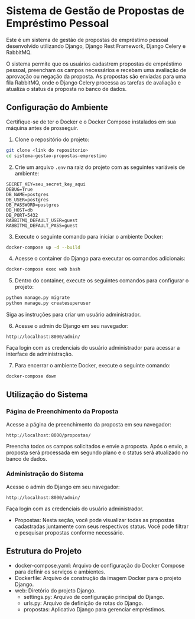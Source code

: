 # Sistema de Gestão de Propostas de Empréstimo Pessoal

Este é um sistema de gestão de propostas de empréstimo pessoal desenvolvido utilizando Django, Django Rest Framework, Django Celery e RabbitMQ.

O sistema permite que os usuários cadastrem propostas de empréstimo pessoal, preencham os campos necessários e recebam uma avaliação de aprovação ou negação da proposta. As propostas são enviadas para uma fila RabbitMQ, onde o Django Celery processa as tarefas de avaliação e atualiza o status da proposta no banco de dados.

## Configuração do Ambiente

Certifique-se de ter o Docker e o Docker Compose instalados em sua máquina antes de prosseguir.

1. Clone o repositório do projeto:

```bash
git clone <link do repositorio>
cd sistema-gestao-propostas-emprestimo
```

2. Crie um arquivo `.env` na raiz do projeto com as seguintes variáveis de ambiente:

```plaintext
SECRET_KEY=seu_secret_key_aqui
DEBUG=True
DB_NAME=postgres
DB_USER=postgres
DB_PASSWORD=postgres
DB_HOST=db
DB_PORT=5432
RABBITMQ_DEFAULT_USER=guest
RABBITMQ_DEFAULT_PASS=guest
```

3. Execute o seguinte comando para iniciar o ambiente Docker:

```bash
docker-compose up -d --build
```

4. Acesse o container do Django para executar os comandos adicionais:

```bash
docker-compose exec web bash
```

5. Dentro do container, execute os seguintes comandos para configurar o projeto:

```bash
python manage.py migrate
python manage.py createsuperuser
```

Siga as instruções para criar um usuário administrador.

6. Acesse o admin do Django em seu navegador:

```
http://localhost:8000/admin/
```

Faça login com as credenciais do usuário administrador para acessar a interface de administração.

7. Para encerrar o ambiente Docker, execute o seguinte comando:

```bash
docker-compose down
```

## Utilização do Sistema

### Página de Preenchimento da Proposta

Acesse a página de preenchimento da proposta em seu navegador:

```
http://localhost:8000/propostas/
```

Preencha todos os campos solicitados e envie a proposta. Após o envio, a proposta será processada em segundo plano e o status será atualizado no banco de dados.

### Administração do Sistema

Acesse o admin do Django em seu navegador:

```
http://localhost:8000/admin/
```

Faça login com as credenciais do usuário administrador.

- Propostas: Nesta seção, você pode visualizar todas as propostas cadastradas juntamente com seus respectivos status. Você pode filtrar e pesquisar propostas conforme necessário.

## Estrutura do Projeto

- docker-compose.yaml: Arquivo de configuração do Docker Compose para definir os serviços e ambientes.
- Dockerfile: Arquivo de construção da imagem Docker para o projeto Django.
- web: Diretório do projeto Django.
  - settings.py: Arquivo de configuração principal do Django.
  - urls.py: Arquivo de definição de rotas do Django.
  - propostas: Aplicativo Django para gerenciar empréstimos.

